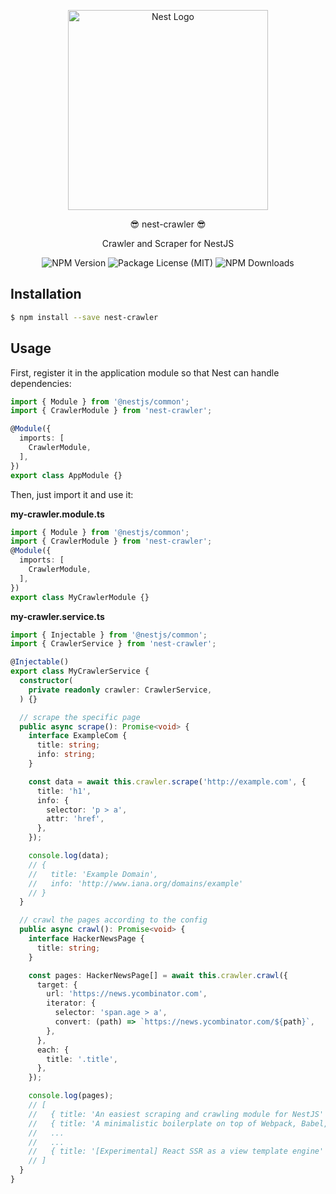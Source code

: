 <p align="center">
  <img src="https://nestjs.com/img/logo_text.svg" width="320" alt="Nest Logo">
</p>
<p align="center">😎 nest-crawler 😎</p>
<p align="center">Crawler and Scraper for NestJS</p>
<p align="center">
  <img src="https://img.shields.io/npm/v/nest-crawler.svg" alt="NPM Version">
  <img src="https://img.shields.io/npm/l/nest-crawler.svg" alt="Package License (MIT)">
  <img src="https://img.shields.io/npm/dm/nest-crawler.svg" alt="NPM Downloads">
</p>

## Installation

```bash
$ npm install --save nest-crawler
```

## Usage

First, register it in the application module so that Nest can handle dependencies:

```ts
import { Module } from '@nestjs/common';
import { CrawlerModule } from 'nest-crawler';

@Module({
  imports: [
    CrawlerModule,
  ],
})
export class AppModule {}
```

Then, just import it and use it:

**my-crawler.module.ts**

```ts
import { Module } from '@nestjs/common';
import { CrawlerModule } from 'nest-crawler';
@Module({
  imports: [
    CrawlerModule,
  ],
})
export class MyCrawlerModule {}
```

**my-crawler.service.ts**

```ts
import { Injectable } from '@nestjs/common';
import { CrawlerService } from 'nest-crawler';

@Injectable()
export class MyCrawlerService {
  constructor(
    private readonly crawler: CrawlerService,
  ) {}

  // scrape the specific page
  public async scrape(): Promise<void> {
    interface ExampleCom {
      title: string;
      info: string;
    }

    const data = await this.crawler.scrape('http://example.com', {
      title: 'h1',
      info: {
        selector: 'p > a',
        attr: 'href',
      },
    });

    console.log(data);
    // {
    //   title: 'Example Domain',
    //   info: 'http://www.iana.org/domains/example'
    // }
  }

  // crawl the pages according to the config
  public async crawl(): Promise<void> {
    interface HackerNewsPage {
      title: string;
    }

    const pages: HackerNewsPage[] = await this.crawler.crawl({
      target: {
        url: 'https://news.ycombinator.com',
        iterator: {
          selector: 'span.age > a',
          convert: (path) => `https://news.ycombinator.com/${path}`,
        },
      },
      each: {
        title: '.title',
      },
    });

    console.log(pages);
    // [
    //   { title: 'An easiest scraping and crawling module for NestJS' },
    //   { title: 'A minimalistic boilerplate on top of Webpack, Babel, TypeScript and React' },
    //   ...
    //   ...
    //   { title: '[Experimental] React SSR as a view template engine' }
    // ]
  }
}
```
